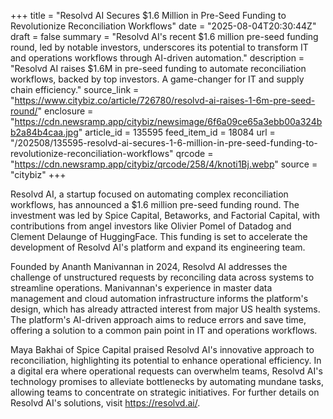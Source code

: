 +++
title = "Resolvd AI Secures $1.6 Million in Pre-Seed Funding to Revolutionize Reconciliation Workflows"
date = "2025-08-04T20:30:44Z"
draft = false
summary = "Resolvd AI's recent $1.6 million pre-seed funding round, led by notable investors, underscores its potential to transform IT and operations workflows through AI-driven automation."
description = "Resolvd AI raises $1.6M in pre-seed funding to automate reconciliation workflows, backed by top investors. A game-changer for IT and supply chain efficiency."
source_link = "https://www.citybiz.co/article/726780/resolvd-ai-raises-1-6m-pre-seed-round/"
enclosure = "https://cdn.newsramp.app/citybiz/newsimage/6f6a09ce65a3ebb00a324bb2a84b4caa.jpg"
article_id = 135595
feed_item_id = 18084
url = "/202508/135595-resolvd-ai-secures-1-6-million-in-pre-seed-funding-to-revolutionize-reconciliation-workflows"
qrcode = "https://cdn.newsramp.app/citybiz/qrcode/258/4/knoti1Bj.webp"
source = "citybiz"
+++

<p>Resolvd AI, a startup focused on automating complex reconciliation workflows, has announced a $1.6 million pre-seed funding round. The investment was led by Spice Capital, Betaworks, and Factorial Capital, with contributions from angel investors like Olivier Pomel of Datadog and Clement Delaunge of HuggingFace. This funding is set to accelerate the development of Resolvd AI's platform and expand its engineering team.</p><p>Founded by Ananth Manivannan in 2024, Resolvd AI addresses the challenge of unstructured requests by reconciling data across systems to streamline operations. Manivannan's experience in master data management and cloud automation infrastructure informs the platform's design, which has already attracted interest from major US health systems. The platform's AI-driven approach aims to reduce errors and save time, offering a solution to a common pain point in IT and operations workflows.</p><p>Maya Bakhai of Spice Capital praised Resolvd AI's innovative approach to reconciliation, highlighting its potential to enhance operational efficiency. In a digital era where operational requests can overwhelm teams, Resolvd AI's technology promises to alleviate bottlenecks by automating mundane tasks, allowing teams to concentrate on strategic initiatives. For further details on Resolvd AI's solutions, visit <a href='https://resolvd.ai/' rel='nofollow' target='_blank'>https://resolvd.ai/</a>.</p>